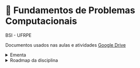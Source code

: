 # 🥕 Fundamentos de Problemas Computacionais

BSI - UFRPE
  

Documentos usados nas aulas e atividades [Google Drive](https://drive.google.com/drive/folders/1ymjpuwY9PuM7OKIoQvzubsmfdnE6z5wL?usp=sharing)
    
<details>
  <summary>Ementa</summary>


> Tipos de linguagens de programação. Análise de algoritmos: notação O e análise assintótica. Recursão. Busca linear e binária. Algoritmos de ordenação. Alocação estática e dinâmica de memória. Estruturas de dados básicas: matrizes, listas, pilhas e tabelas hash. Noções de orientação a objetos.

> ### Objetivo geral
> Introduzir e aplicar os conceitos de algoritmos, abstração de dados e estruturas de dados clássicas.

> ### Objetivos específicos
>  fornecer ao estudante a oportunidade de trabalhar em atividades práticas e na resolução de problemas através da programação e do uso de estruturas de dados, métodos de busca e de ordenação, com a respectiva compreensão da complexidade computacional de cada técnica.

  
</details>


<details>

<summary>Roadmap da disciplina</summary>
  

## 1. Introdução aos algoritmos e problemas computacionais.
  
  <details>
    <summary>Conteúdo 🍳</summary>
  
  </details>
  

## 2. Análise de algoritmos: notação O e análise assintótica.

  <details>
    <summary>Conteúdo 🍳</summary>
  
  </details>

## 3. Recursão. Implementação de um programa recursivo.

  <details>
    <summary>Conteúdo 🍳</summary>
  
  </details>

## 4. Busca linear e binária.
    
  <details>
    <summary>Conteúdo 🍳</summary>

* Implementação de um mecanismo de busca sequencial e binária.
  

  </details>

  

## 5. Estruturas de dados básicas: implementação utilizando

  <details>
    <summary>Conteúdo 🍳</summary>
  
* #### Matrizes

* #### Listas

* #### Pilhas

* #### tabelas Hash


* ### Busca em tabelas Hash

* Alocação estática e dinâmica de memória.
  
#### 📑 referências:
 - [x] [Data structures cheat sheet, for coding interviews and computer science classes | Interview Cake](https://www.interviewcake.com/data-structures-reference)
- [x] [Big-O Algorithm Complexity Cheat Sheet (Know Thy Complexities!) @ericdrowell (bigocheatsheet.com)](https://www.bigocheatsheet.com/)


  </details>




  

## 6. Algoritmos de ordenação.

> * Implementação.
> * Estratégias para ordenação em memória secundária.

  <details>
    <summary>Conteúdo 🍳</summary>
  
#### Buble Sort

#### Select Sort

#### Insertion Sort
> "Pega alguém da parte desordenada e vai inserindo na parte ordenada"

#### Merge Sort

#### Quick Sort
  

  
  </details>



## 7. Noções de orientação a objetos.

  <details>
    <summary>Conteúdo 🍳</summary>
  
  </details>  
  

</details>

